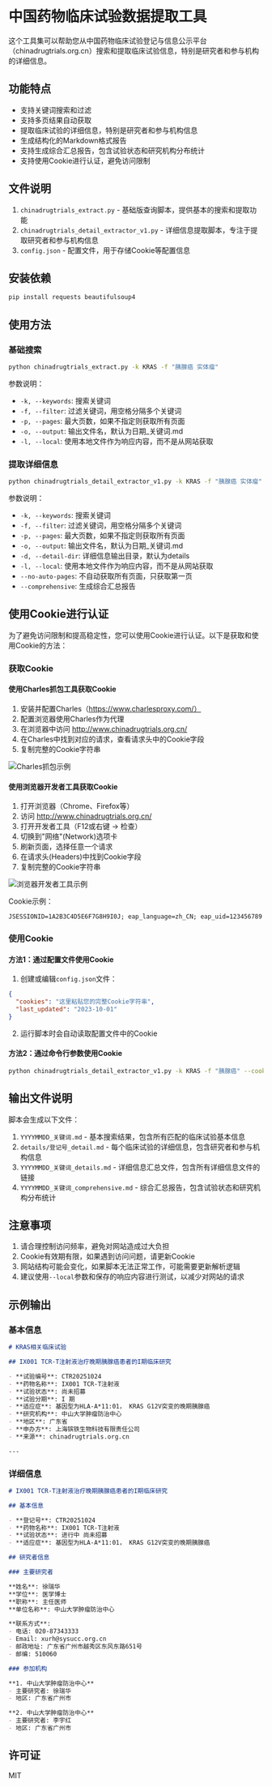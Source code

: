 # 中国药物临床试验数据提取工具

这个工具集可以帮助您从中国药物临床试验登记与信息公示平台（chinadrugtrials.org.cn）搜索和提取临床试验信息，特别是研究者和参与机构的详细信息。

## 功能特点

- 支持关键词搜索和过滤
- 支持多页结果自动获取
- 提取临床试验的详细信息，特别是研究者和参与机构信息
- 生成结构化的Markdown格式报告
- 支持生成综合汇总报告，包含试验状态和研究机构分布统计
- 支持使用Cookie进行认证，避免访问限制

## 文件说明

1. `chinadrugtrials_extract.py` - 基础版查询脚本，提供基本的搜索和提取功能
2. `chinadrugtrials_detail_extractor_v1.py` - 详细信息提取脚本，专注于提取研究者和参与机构信息
3. `config.json` - 配置文件，用于存储Cookie等配置信息

## 安装依赖

```bash
pip install requests beautifulsoup4
```

## 使用方法

### 基础搜索

```bash
python chinadrugtrials_extract.py -k KRAS -f "胰腺癌 实体瘤"
```

参数说明：
- `-k, --keywords`: 搜索关键词
- `-f, --filter`: 过滤关键词，用空格分隔多个关键词
- `-p, --pages`: 最大页数，如果不指定则获取所有页面
- `-o, --output`: 输出文件名，默认为日期_关键词.md
- `-l, --local`: 使用本地文件作为响应内容，而不是从网站获取

### 提取详细信息

```bash
python chinadrugtrials_detail_extractor_v1.py -k KRAS -f "胰腺癌 实体瘤" --comprehensive
```

参数说明：
- `-k, --keywords`: 搜索关键词
- `-f, --filter`: 过滤关键词，用空格分隔多个关键词
- `-p, --pages`: 最大页数，如果不指定则获取所有页面
- `-o, --output`: 输出文件名，默认为日期_关键词.md
- `-d, --detail-dir`: 详细信息输出目录，默认为details
- `-l, --local`: 使用本地文件作为响应内容，而不是从网站获取
- `--no-auto-pages`: 不自动获取所有页面，只获取第一页
- `--comprehensive`: 生成综合汇总报告

## 使用Cookie进行认证

为了避免访问限制和提高稳定性，您可以使用Cookie进行认证。以下是获取和使用Cookie的方法：

### 获取Cookie

#### 使用Charles抓包工具获取Cookie

1. 安装并配置Charles（https://www.charlesproxy.com/）
2. 配置浏览器使用Charles作为代理
3. 在浏览器中访问 http://www.chinadrugtrials.org.cn/
4. 在Charles中找到对应的请求，查看请求头中的Cookie字段
5. 复制完整的Cookie字符串

![Charles抓包示例](https://i.imgur.com/example1.png)

#### 使用浏览器开发者工具获取Cookie

1. 打开浏览器（Chrome、Firefox等）
2. 访问 http://www.chinadrugtrials.org.cn/
3. 打开开发者工具（F12或右键 -> 检查）
4. 切换到"网络"(Network)选项卡
5. 刷新页面，选择任意一个请求
6. 在请求头(Headers)中找到Cookie字段
7. 复制完整的Cookie字符串

![浏览器开发者工具示例](https://i.imgur.com/example2.png)

Cookie示例：
```
JSESSIONID=1A2B3C4D5E6F7G8H9I0J; eap_language=zh_CN; eap_uid=123456789
```

### 使用Cookie

#### 方法1：通过配置文件使用Cookie

1. 创建或编辑`config.json`文件：

```json
{
  "cookies": "这里粘贴您的完整Cookie字符串",
  "last_updated": "2023-10-01"
}
```

2. 运行脚本时会自动读取配置文件中的Cookie

#### 方法2：通过命令行参数使用Cookie

```bash
python chinadrugtrials_detail_extractor_v1.py -k KRAS -f "胰腺癌" --cookie "这里粘贴您的完整Cookie字符串"
```

## 输出文件说明

脚本会生成以下文件：

1. `YYYYMMDD_关键词.md` - 基本搜索结果，包含所有匹配的临床试验基本信息
2. `details/登记号_detail.md` - 每个临床试验的详细信息，包含研究者和参与机构信息
3. `YYYYMMDD_关键词_details.md` - 详细信息汇总文件，包含所有详细信息文件的链接
4. `YYYYMMDD_关键词_comprehensive.md` - 综合汇总报告，包含试验状态和研究机构分布统计

## 注意事项

1. 请合理控制访问频率，避免对网站造成过大负担
2. Cookie有效期有限，如果遇到访问问题，请更新Cookie
3. 网站结构可能会变化，如果脚本无法正常工作，可能需要更新解析逻辑
4. 建议使用`--local`参数和保存的响应内容进行测试，以减少对网站的请求

## 示例输出

### 基本信息

```markdown
# KRAS相关临床试验

## IX001 TCR-T注射液治疗晚期胰腺癌患者的I期临床研究

- **试验编号**: CTR20251024
- **药物名称**: IX001 TCR-T注射液
- **试验状态**: 尚未招募
- **试验分期**: I 期
- **适应症**: 基因型为HLA-A*11:01， KRAS G12V突变的晚期胰腺癌
- **研究机构**: 中山大学肿瘤防治中心
- **地区**: 广东省
- **申办方**: 上海镔铁生物科技有限责任公司
- **来源**: chinadrugtrials.org.cn

---
```

### 详细信息

```markdown
# IX001 TCR-T注射液治疗晚期胰腺癌患者的I期临床研究

## 基本信息

- **登记号**: CTR20251024
- **药物名称**: IX001 TCR-T注射液
- **试验状态**: 进行中 尚未招募
- **适应症**: 基因型为HLA-A*11:01， KRAS G12V突变的晚期胰腺癌

## 研究者信息

### 主要研究者

**姓名**: 徐瑞华
**学位**: 医学博士
**职称**: 主任医师
**单位名称**: 中山大学肿瘤防治中心

**联系方式**:
- 电话: 020-87343333
- Email: xurh@sysucc.org.cn
- 邮政地址: 广东省广州市越秀区东风东路651号
- 邮编: 510060

### 参加机构

**1. 中山大学肿瘤防治中心**
- 主要研究者: 徐瑞华
- 地区: 广东省广州市

**2. 中山大学肿瘤防治中心**
- 主要研究者: 李宇红
- 地区: 广东省广州市
```

## 许可证

MIT